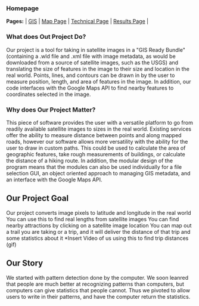 ### Homepage  
**Pages:** | [GIS](https://rickyroze.github.io/SoftDesFinalProject/GIS "GIS info page") | [Map Page](https://rickyroze.github.io/SoftDesFinalProject/MapPage) | [Technical Page](https://rickyroze.github.io/SoftDesFinalProject/TechnicalPage) | [Results Page](https://rickyroze.github.io/SoftDesFinalProject/ResultsPage) |

### What does Out Project Do?

Our project is a tool for taking in satellite images in a "GIS Ready Bundle"
(containing a .wld file and .xml file with image metadata, as would be
downloaded from a source of satellite images, such as the USGS) and translating
the size of features in the image to their size and location in the real world.
Points, lines, and contours can be drawn in by the user to measure position,
length, and area of features in the image. In addition, our code interfaces with
the Google Maps API to find nearby features to coordinates selected in the image.

### Why does Our Project Matter?

This piece of software provides the user with a versatile platform to go
from readily available satellite images to sizes in the real world. Existing
services offer the ability to measure distance between points and along mapped
roads, however our software allows more versatility with the ability for the
user to draw in custom paths. This could be used to calculate the area of
geographic features, take rough measurements of buildings, or calculate the
distance of a hiking route. In addition, the modular design of the program means
that the modules can also be used individually for a file selection GUI, an
object oriented approach to managing GIS metadata, and an interface with the
Google Maps API.

## Our Project Goal

Our project converts image pixels to latitude and longitude in the real world
You can use this to find real lengths from satellite images
You can find nearby attractions by clicking on a satellite image location
You can map out a trail you are taking or a trip, and it will deliver the distance of that trip and some statistics about it
*Insert Video of us using this to find trip distances (gif)

## Our Story
We started with pattern detection done by the computer. We soon leanred that people are much better at recognizing patterns than computers, but computers can give statistics that people cannot. Thus we pivoted to allow users to write in their patterns, and have the computer return the statistics. 

